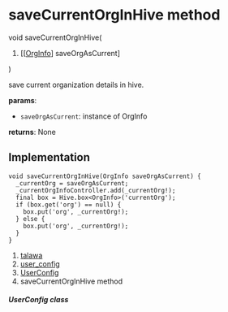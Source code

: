 
<div>

# saveCurrentOrgInHive method

</div>


void saveCurrentOrgInHive(

1.  [[[OrgInfo](../../models_organization_org_info/OrgInfo-class.md)]
    saveOrgAsCurrent]

)



save current organization details in hive.

**params**:

-   `saveOrgAsCurrent`: instance of OrgInfo

**returns**: None



## Implementation

``` language-dart
void saveCurrentOrgInHive(OrgInfo saveOrgAsCurrent) {
  _currentOrg = saveOrgAsCurrent;
  _currentOrgInfoController.add(_currentOrg!);
  final box = Hive.box<OrgInfo>('currentOrg');
  if (box.get('org') == null) {
    box.put('org', _currentOrg!);
  } else {
    box.put('org', _currentOrg!);
  }
}
```







1.  [talawa](../../index.md)
2.  [user_config](../../services_user_config/)
3.  [UserConfig](../../services_user_config/UserConfig-class.md)
4.  saveCurrentOrgInHive method

##### UserConfig class







